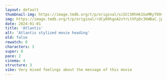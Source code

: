```yaml
---
layout: default
thumbnail-img: https://image.tmdb.org/t/p/original/xi5CCSRhHkIGoMRyT89vZ6sUFQ9.png
img: https://image.tmdb.org/t/p/original/rdCyK9hgoA2vYrLtVFpDc3KWBaC.jpg
date: 2024-01-01
title: 'Atlantis'
alt: 'Atlantis stylized movie heading'
old: false
rewatch: 0
characters: 3
super: 0
pace: 2
cinema: 4
structure: 3
vibe: Very mixed feelings about the message of this movie
---
```

